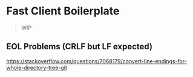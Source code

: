 # Fast Client Boilerplate

> WIP

## EOL Problems (CRLF but LF expected)

https://stackoverflow.com/questions/7068179/convert-line-endings-for-whole-directory-tree-git
